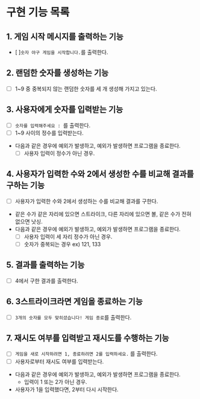 # 구현 기능 목록

## 1. 게임 시작 메시지를 출력하는 기능

- [ ]`숫자 야구 게임을 시작합니다.`를 출력한다.

## 2. 랜덤한 숫자를 생성하는 기능

- [ ] 1~9 중 중복되지 않는 랜덤한 숫자를 세 개 생성해 가지고 있는다.

## 3. 사용자에게 숫자를 입력받는 기능

- [ ] `숫자를 입력해주세요 : `를 출력한다.
- [ ] 1~9 사이의 정수를 입력받는다.
- 다음과 같은 경우에 예외가 발생하고, 예외가 발생하면 프로그램을 종료한다.
    - [ ] 사용자 입력이 정수가 아닌 경우.

## 4. 사용자가 입력한 수와 2에서 생성한 수를 비교해 결과를 구하는 기능

- [ ] 사용자가 입력한 수와 2에서 생성하는 수를 비교해 결과를 구한다.
- 같은 수가 같은 자리에 있으면 스트라이크, 다른 자리에 있으면 볼, 같은 수가 전혀 없으면 낫싱.
- 다음과 같은 경우에 예외가 발생하고, 예외가 발생하면 프로그램을 종료한다.
    - [ ] 사용자 입력이 세 자리 정수가 아닌 경우.
    - [ ] 숫자가 중복되는 경우 ex) 121, 133

## 5. 결과를 출력하는 기능

- [ ] 4에서 구한 결과를 출력한다.

## 6. 3스트라이크라면 게임을 종료하는 기능

- [ ] `3개의 숫자를 모두 맞히셨습니다! 게임 종료`를 출력한다.

## 7. 재시도 여부를 입력받고 재시도를 수행하는 기능

- [ ] `게임을 새로 시작하려면 1, 종료하려면 2를 입력하세요.` 를 출력한다.
- [ ] 사용자로부터 재시도 여부를 입력받는다.
- 다음과 같은 경우에 예외가 발생하고, 예외가 발생하면 프로그램을 종료한다.
    - 입력이 1 또는 2가 아닌 경우.
- 사용자가 1을 입력했다면, 2부터 다시 시작한다.